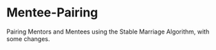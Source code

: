 # Mentee-Pairing
Pairing Mentors and Mentees using the Stable Marriage Algorithm, with some changes.
